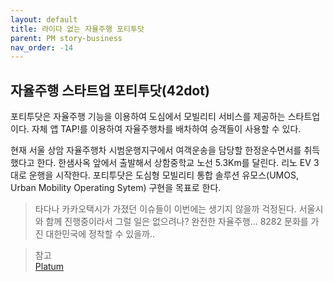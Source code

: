 ```yaml
---
layout: default
title: 라이다 없는 자율주행 포티투닷
parent: PM story-business
nav_order: -14
---
```

 
## 자율주행 스타트업 포티투닷(42dot)
포티투닷은 자율주행 기능을 이용하여 도심에서 모빌리티 서비스를 제공하는 스타트업이다.
자체 앱 TAP!를 이용하여 자율주행차를 배차하여 승객들이 사용할 수 있다. 

현재 서울 상암 자율주행차 시범운행지구에서 여객운송을 담당할 한정운수면서를 취득했다고 한다. 한샘사옥 앞에서 출발해서 상함중학교 노선 5.3Km를 달린다. 리노 EV 3대로 운행을 시작한다.
포티투닷은 도심형 모빌리티 통합 솔루션 유모스(UMOS, Urban Mobility Operating Sytem) 구현을 목표로 한다.


> 타다나 카카오택시가 가졌던 이슈들이 이번에는 생기지 않을까 걱정된다. 서울시와 함께 진행중이라서 그럴 일은 없으려나? 완전한 자율주행... 8282 문화를 가진 대한민국에 정착할 수 있을까.. 



> 참고<br>
> [Platum](https://platum.kr/archives/175929)